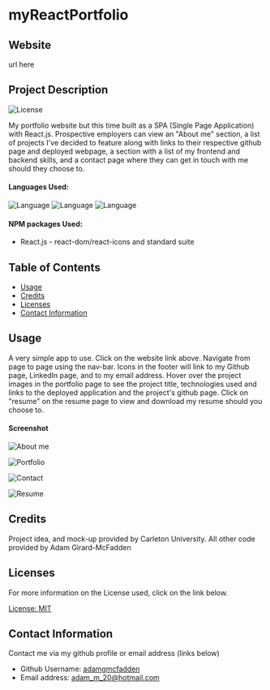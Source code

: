 # myReactPortfolio

## Website

url here

## Project Description

![License](https://img.shields.io/badge/License-MIT-yellow.svg "License Badge")

My portfolio website but this time built as a SPA (Single Page Application) with React.js. Prospective employers can view an "About me" section, a list of projects I've decided to feature along with links to their respective github page and deployed webpage, a section with a list of my frontend and backend skills, and a contact page where they can get in touch with me should they choose to. 

#### Languages Used: 

![Language](https://img.shields.io/badge/HTML-green.svg "Language Badge")
![Language](https://img.shields.io/badge/CSS-blue.svg "Language Badge")
![Language](https://img.shields.io/badge/JavaScript-red.svg "Language Badge")

#### NPM packages Used:

- React.js - react-dom/react-icons and standard suite

## Table of Contents

- [Usage](#usage)
- [Credits](#credits)
- [Licenses](#licenses)
- [Contact Information](#contact-information)

## Usage

A very simple app to use. Click on the website link above. Navigate from page to page using the nav-bar. Icons in the footer will link to my Github page, LinkedIn page, and to my email address. Hover over the project images in the portfolio page to see the project title, technologies used and links to the deployed application and the project's github page. Click on "resume" on the resume page to view and download my resume should you choose to.  

#### Screenshot

![About me](https://user-images.githubusercontent.com/83710803/136636303-97f6adfa-a0b4-4942-8a63-e891544274d7.png)

![Portfolio](https://user-images.githubusercontent.com/83710803/136636301-81696add-10f5-4ee3-84d2-dc7e960a34c9.png)

![Contact](https://user-images.githubusercontent.com/83710803/136636300-3b3415b9-05fe-4b83-b335-0724e90ba8eb.png)

![Resume](https://user-images.githubusercontent.com/83710803/136636302-2d592211-c992-4d93-82cd-1766a2be66e0.png)

## Credits
Project idea, and mock-up provided by Carleton University. All other code provided by Adam Girard-McFadden

## Licenses

For more information on the License used, click on the link below.

[License: MIT](https://choosealicense.com/licenses/mit/)

## Contact Information

Contact me via my github profile or email address (links below)

- Github Username: [adamgmcfadden](https://github.com/adamgmcfadden)
- Email address: adam_m_20@hotmail.com

